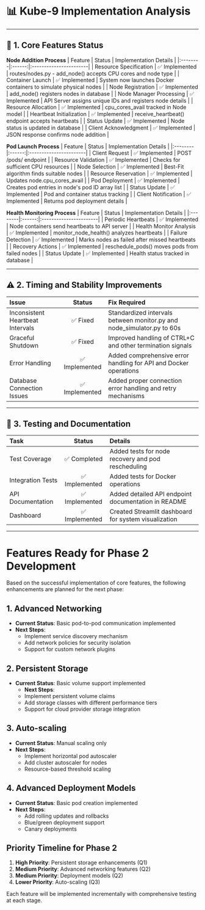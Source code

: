 # 📊 Kube-9 Implementation Analysis

---

## 🚀 1. Core Features Status

**Node Addition Process**
| Feature | Status | Implementation Details |
|:--------|:------:|:-----------------------|
| Resource Specification | ✅ Implemented | routes/nodes.py - add_node() accepts CPU cores and node type |
| Container Launch | ✅ Implemented | System now launches Docker containers to simulate physical nodes |
| Node Registration | ✅ Implemented | add_node() registers nodes in database |
| Node Manager Processing | ✅ Implemented | API Server assigns unique IDs and registers node details |
| Resource Allocation | ✅ Implemented | cpu_cores_avail tracked in Node model |
| Heartbeat Initialization | ✅ Implemented | receive_heartbeat() endpoint accepts heartbeats |
| Status Update | ✅ Implemented | Node status is updated in database |
| Client Acknowledgment | ✅ Implemented | JSON response confirms node addition |

**Pod Launch Process**
| Feature | Status | Implementation Details |
|:--------|:------:|:-----------------------|
| Client Request | ✅ Implemented | POST /pods/ endpoint |
| Resource Validation | ✅ Implemented | Checks for sufficient CPU resources |
| Node Selection | ✅ Implemented | Best-Fit algorithm finds suitable nodes |
| Resource Reservation | ✅ Implemented | Updates node.cpu_cores_avail |
| Pod Deployment | ✅ Implemented | Creates pod entries in node's pod ID array list |
| Status Update | ✅ Implemented | Pod and container status tracking |
| Client Notification | ✅ Implemented | Returns pod deployment details |

**Health Monitoring Process**
| Feature | Status | Implementation Details |
|:--------|:------:|:-----------------------|
| Periodic Heartbeats | ✅ Implemented | Node containers send heartbeats to API server |
| Health Monitor Analysis | ✅ Implemented | monitor_node_health() analyzes heartbeats |
| Failure Detection | ✅ Implemented | Marks nodes as failed after missed heartbeats |
| Recovery Actions | ✅ Implemented | reschedule_pods() moves pods from failed nodes |
| Status Update | ✅ Implemented | Health status tracked in database |

---

## ⚠️ 2. Timing and Stability Improvements

| Issue                            |     Status     | Fix Required                                                           |
| :------------------------------- | :------------: | :--------------------------------------------------------------------- |
| Inconsistent Heartbeat Intervals |    ✅ Fixed    | Standardized intervals between monitor.py and node_simulator.py to 60s |
| Graceful Shutdown                |    ✅ Fixed    | Improved handling of CTRL+C and other termination signals              |
| Error Handling                   | ✅ Implemented | Added comprehensive error handling for API and Docker operations       |
| Database Connection Issues       | ✅ Implemented | Added proper connection error handling and retry mechanisms            |

---

## 📝 3. Testing and Documentation

| Task              |     Status     | Details                                              |
| :---------------- | :------------: | :--------------------------------------------------- |
| Test Coverage     |  ✅ Completed  | Added tests for node recovery and pod rescheduling   |
| Integration Tests | ✅ Implemented | Added tests for Docker operations                    |
| API Documentation | ✅ Implemented | Added detailed API endpoint documentation in README  |
| Dashboard         | ✅ Implemented | Created Streamlit dashboard for system visualization |

---

# Features Ready for Phase 2 Development

Based on the successful implementation of core features, the following enhancements are planned for the next phase:

## 1. Advanced Networking

- **Current Status**: Basic pod-to-pod communication implemented
- **Next Steps**:
  - Implement service discovery mechanism
  - Add network policies for security isolation
  - Support for custom network plugins

## 2. Persistent Storage

- **Current Status**: Basic volume support implemented
  - **Next Steps**:
  - Implement persistent volume claims
  - Add storage classes with different performance tiers
  - Support for cloud provider storage integration

## 3. Auto-scaling

- **Current Status**: Manual scaling only
- **Next Steps**:
  - Implement horizontal pod autoscaler
  - Add cluster autoscaler for nodes
  - Resource-based threshold scaling

## 4. Advanced Deployment Models

- **Current Status**: Basic pod creation implemented
- **Next Steps**:
  - Add rolling updates and rollbacks
  - Blue/green deployment support
  - Canary deployments

## Priority Timeline for Phase 2

1. **High Priority**: Persistent storage enhancements (Q1)
2. **Medium Priority**: Advanced networking features (Q2)
3. **Medium Priority**: Deployment models (Q2)
4. **Lower Priority**: Auto-scaling (Q3)

Each feature will be implemented incrementally with comprehensive testing at each stage.
